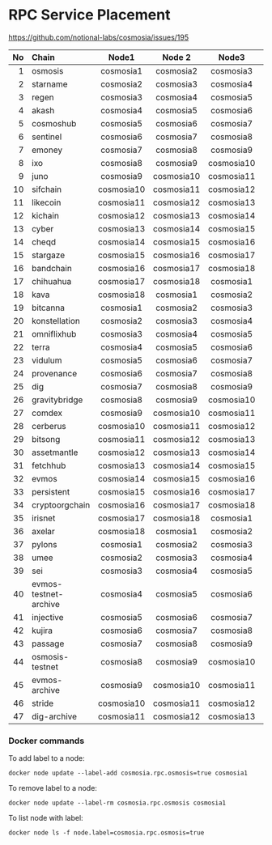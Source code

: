 # RPC Service Placement

https://github.com/notional-labs/cosmosia/issues/195

| No | Chain                 | Node1       | Node 2      | Node3       | Node 4      | Node 5      |
|---:|:----------------------|:-----------:|:-----------:|:-----------:|:-----------:|:-----------:|
| 1  | osmosis               | cosmosia1   | cosmosia2   | cosmosia3   | cosmosia4   | cosmosia5   |
| 2  | starname              | cosmosia2   | cosmosia3   | cosmosia4   | cosmosia5   | cosmosia6   |
| 3  | regen                 | cosmosia3   | cosmosia4   | cosmosia5   | cosmosia6   | cosmosia7   |
| 4  | akash                 | cosmosia4   | cosmosia5   | cosmosia6   | cosmosia7   | cosmosia8   |
| 5  | cosmoshub             | cosmosia5   | cosmosia6   | cosmosia7   | cosmosia8   | cosmosia9   |
| 6  | sentinel              | cosmosia6   | cosmosia7   | cosmosia8   | cosmosia9   | cosmosia10  |
| 7  | emoney                | cosmosia7   | cosmosia8   | cosmosia9   | cosmosia10  | cosmosia11  |
| 8  | ixo                   | cosmosia8   | cosmosia9   | cosmosia10  | cosmosia11  | cosmosia12  |
| 9  | juno                  | cosmosia9   | cosmosia10  | cosmosia11  | cosmosia12  | cosmosia13  |
| 10 | sifchain              | cosmosia10  | cosmosia11  | cosmosia12  | cosmosia13  | cosmosia14  |
| 11 | likecoin              | cosmosia11  | cosmosia12  | cosmosia13  | cosmosia14  | cosmosia15  |
| 12 | kichain               | cosmosia12  | cosmosia13  | cosmosia14  | cosmosia15  | cosmosia16  |
| 13 | cyber                 | cosmosia13  | cosmosia14  | cosmosia15  | cosmosia16  | cosmosia17  |
| 14 | cheqd                 | cosmosia14  | cosmosia15  | cosmosia16  | cosmosia17  | cosmosia18  |
| 15 | stargaze              | cosmosia15  | cosmosia16  | cosmosia17  | cosmosia18  | cosmosia1   |
| 16 | bandchain             | cosmosia16  | cosmosia17  | cosmosia18  | cosmosia1   | cosmosia2   |
| 17 | chihuahua             | cosmosia17  | cosmosia18  | cosmosia1   | cosmosia2   | cosmosia3   |
| 18 | kava                  | cosmosia18  | cosmosia1   | cosmosia2   | cosmosia3   | cosmosia4   |
| 19 | bitcanna              | cosmosia1   | cosmosia2   | cosmosia3   | cosmosia4   | cosmosia5   |
| 20 | konstellation         | cosmosia2   | cosmosia3   | cosmosia4   | cosmosia5   | cosmosia6   |
| 21 | omniflixhub           | cosmosia3   | cosmosia4   | cosmosia5   | cosmosia6   | cosmosia7   |
| 22 | terra                 | cosmosia4   | cosmosia5   | cosmosia6   | cosmosia7   | cosmosia8   |
| 23 | vidulum               | cosmosia5   | cosmosia6   | cosmosia7   | cosmosia8   | cosmosia9   |
| 24 | provenance            | cosmosia6   | cosmosia7   | cosmosia8   | cosmosia9   | cosmosia10  |
| 25 | dig                   | cosmosia7   | cosmosia8   | cosmosia9   | cosmosia10  | cosmosia11  |
| 26 | gravitybridge         | cosmosia8   | cosmosia9   | cosmosia10  | cosmosia11  | cosmosia12  |
| 27 | comdex                | cosmosia9   | cosmosia10  | cosmosia11  | cosmosia12  | cosmosia13  |
| 28 | cerberus              | cosmosia10  | cosmosia11  | cosmosia12  | cosmosia13  | cosmosia14  |
| 29 | bitsong               | cosmosia11  | cosmosia12  | cosmosia13  | cosmosia14  | cosmosia15  |
| 30 | assetmantle           | cosmosia12  | cosmosia13  | cosmosia14  | cosmosia15  | cosmosia16  |
| 31 | fetchhub              | cosmosia13  | cosmosia14  | cosmosia15  | cosmosia16  | cosmosia17  |
| 32 | evmos                 | cosmosia14  | cosmosia15  | cosmosia16  | cosmosia17  | cosmosia18  |
| 33 | persistent            | cosmosia15  | cosmosia16  | cosmosia17  | cosmosia18  | cosmosia1   |
| 34 | cryptoorgchain        | cosmosia16  | cosmosia17  | cosmosia18  | cosmosia1   | cosmosia2   |
| 35 | irisnet               | cosmosia17  | cosmosia18  | cosmosia1   | cosmosia2   | cosmosia3   |
| 36 | axelar                | cosmosia18  | cosmosia1   | cosmosia2   | cosmosia3   | cosmosia4   |
| 37 | pylons                | cosmosia1   | cosmosia2   | cosmosia3   | cosmosia4   | cosmosia5   |
| 38 | umee                  | cosmosia2   | cosmosia3   | cosmosia4   | cosmosia5   | cosmosia6   |
| 39 | sei                   | cosmosia3   | cosmosia4   | cosmosia5   | cosmosia6   | cosmosia7   |
| 40 | evmos-testnet-archive | cosmosia4   | cosmosia5   | cosmosia6   | cosmosia7   | cosmosia8   |
| 41 | injective             | cosmosia5   | cosmosia6   | cosmosia7   | cosmosia8   | cosmosia9   |
| 42 | kujira                | cosmosia6   | cosmosia7   | cosmosia8   | cosmosia9   | cosmosia10  |
| 43 | passage               | cosmosia7   | cosmosia8   | cosmosia9   | cosmosia10  | cosmosia11  |
| 44 | osmosis-testnet       | cosmosia8   | cosmosia9   | cosmosia10  | cosmosia11  | cosmosia12  |
| 45 | evmos-archive         | cosmosia9   | cosmosia10  | cosmosia11  | cosmosia12  | cosmosia13  |
| 46 | stride                | cosmosia10  | cosmosia11  | cosmosia12  | cosmosia13  | cosmosia14  |
| 47 | dig-archive           | cosmosia11  | cosmosia12  | cosmosia13  | cosmosia14  | cosmosia15  |


### Docker commands

To add label to a node:
```console
docker node update --label-add cosmosia.rpc.osmosis=true cosmosia1
```

To remove label to a node:
```console
docker node update --label-rm cosmosia.rpc.osmosis cosmosia1
```

To list node with label:
```console
docker node ls -f node.label=cosmosia.rpc.osmosis=true
```
